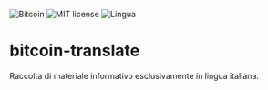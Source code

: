 ![Bitcoin](https://img.shields.io/badge/bitcoin-btc-orange) ![MIT license](https://img.shields.io/badge/license-MIT-blue) ![Lingua](https://img.shields.io/badge/lingua-ita-blue)

# bitcoin-translate
Raccolta di materiale informativo esclusivamente in lingua italiana.
